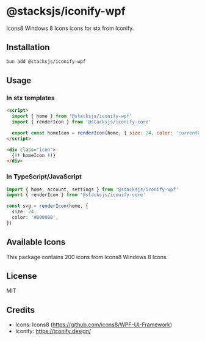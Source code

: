 # @stacksjs/iconify-wpf

Icons8 Windows 8 Icons icons for stx from Iconify.

## Installation

```bash
bun add @stacksjs/iconify-wpf
```

## Usage

### In stx templates

```html
<script>
  import { home } from '@stacksjs/iconify-wpf'
  import { renderIcon } from '@stacksjs/iconify-core'

  export const homeIcon = renderIcon(home, { size: 24, color: 'currentColor' })
</script>

<div class="icon">
  {!! homeIcon !!}
</div>
```

### In TypeScript/JavaScript

```typescript
import { home, account, settings } from '@stacksjs/iconify-wpf'
import { renderIcon } from '@stacksjs/iconify-core'

const svg = renderIcon(home, {
  size: 24,
  color: '#000000',
})
```

## Available Icons

This package contains 200 icons from Icons8 Windows 8 Icons.

## License

MIT



## Credits

- Icons: Icons8 (https://github.com/icons8/WPF-UI-Framework)
- Iconify: https://iconify.design/
